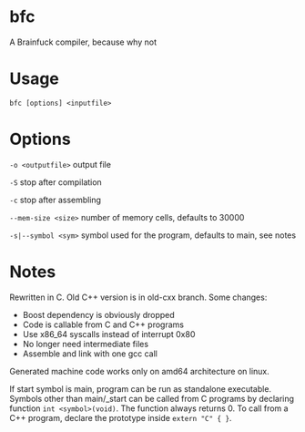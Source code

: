 # bfc

A Brainfuck compiler, because why not

# Usage

`bfc [options] <inputfile>`

# Options

`-o <outputfile>` output file

`-S` stop after compilation

`-c` stop after assembling

`--mem-size <size>` number of memory cells, defaults to 30000

`-s|--symbol <sym>` symbol used for the program, defaults to main, see notes

# Notes

Rewritten in C. Old C++ version is in old-cxx branch. Some changes:

- Boost dependency is obviously dropped
- Code is callable from C and C++ programs
- Use x86\_64 syscalls instead of interrupt 0x80
- No longer need intermediate files
- Assemble and link with one gcc call

Generated machine code works only on amd64 architecture on linux.

If start symbol is main, program can be run as standalone executable.
Symbols other than main/\_start can be called from C programs by declaring
function `int <symbol>(void)`. The function always returns 0. To call from
a C++ program, declare the prototype inside `extern "C" { }`.
